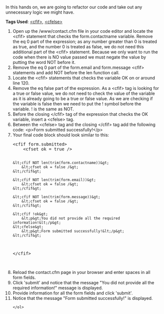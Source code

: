 <p>
	In this hands on, we are going to refactor our code and take out any unnecessary logic we might have.
</p>
<p>
	<strong>Tags Used</strong>: <a href="http://help.adobe.com/en_US/ColdFusion/10.0/CFMLRef/WSc3ff6d0ea77859461172e0811cbec22c24-7fe8.html" target="_new">&lt;cfif></a>, <a href="http://help.adobe.com/en_US/ColdFusion/10.0/CFMLRef/WSc3ff6d0ea77859461172e0811cbec22c24-7fe6.html" target="_new">&lt;cfelse></a>
</p>	
<p>
	<ol>
		<li>
			Open up the <span class="code">/www/contact.cfm</span> file in your code editor and locate the <span class="code">&lt;cfif></span> statement that checks the <span class="code">form.contactname</span> variable. Remove the <span class="code">eq 0</span> part of the expression; as any number greater than 0 is treated as true, and the number 0 is treated as false, we do not need this additional part of the <span class="code">&lt;cfif></span> statement. Because we only want to run the code when there is NO value passed we must negate the value by putting the word NOT before it. 
		</li>
		<li>
			Remove the <span class="code">eq 0</span> part of the <span class="code">form.email</span> and <span class="code">form.message</span> <span class="code">&lt;cfif></span> statements and add NOT before the <span class="code">len</span> function call.
		</li>
		<li>
			Locate the <span class="code">&lt;cfif></span> statements that checks the variable <span class="code">OK</span> on or around line 120.
		</li>
		<li>
			Remove the <span class="code">eq false</span> part of the expression. As a <span class="code">&lt;cfif></span> tag is looking for a true or false value, we do not need to check the value of the variable as it is already going to be a true or false value. As we are checking if the variable is false then we need to put the ! symbol before the variable.  ! is the same as NOT.
		</li>
		<li>
			Before the closing <span class="code">&lt;/cfif></span> tag of the expression that checks the <span class="code">OK</span> variable, insert a <span class="code">&lt;cfelse></span> tag.
		</li>
		<li>
			Between the <span class="code">&lt;cfelse></span> tag and the closing <span class="code">&lt;/cfif></span> tag add the following code: &lt;p>Form submitted successfully!&lt;/p>
		</li>
		<li>
			Your final code block should look similar to this:
<pre class="prettyprint">
&lt;cfif form.submitted&gt;
	&lt;cfset ok = true /&gt;
	
	&lt;cfif NOT len(trim(form.contactname))&gt;
		&lt;cfset ok = false /&gt;
	&lt;/cfif&gt;	
	
	&lt;cfif NOT len(trim(form.email))&gt;
		&lt;cfset ok = false /&gt;
	&lt;/cfif&gt;	
	
	&lt;cfif NOT len(trim(form.message))&gt;
		&lt;cfset ok = false /&gt;
	&lt;/cfif&gt;	
	
	&lt;cfif !ok&gt;
		&lt;p&gt;You did not provide all the required information!&lt;/p&gt;
	&lt;cfelse&gt;
		&lt;p&gt;Form submitted successfully!&lt;/p&gt;	
	&lt;/cfif&gt;	
&lt;/cfif&gt;
</pre>	
		</li>
		<li>
			Reload the <span class="code">contact.cfm</span> page in your browser and enter spaces in all form fields.
		</li>
		<li>
			Click 'submit' and notice that the message "You did not provide all the required information!" message is displayed.
		</li>
		<li>
			Provide information for all the form fields and click 'submit'.
		</li>
		<li>
			Notice that the message "Form submitted successfully!" is displayed.
		</li>
	
	</ol>
</p>